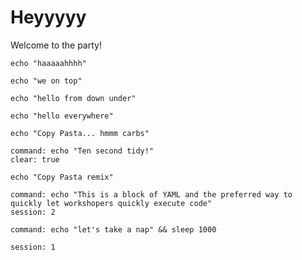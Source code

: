 # Heyyyyy

Welcome to the party!

```execute
echo "haaaaahhhh"
```

```execute-1
echo "we on top"
```

```execute-2
echo "hello from down under"
```

```execute-all
echo "hello everywhere"
```

```copy
echo "Copy Pasta... hmmm carbs"
```

```terminal:execute
command: echo "Ten second tidy!"
clear: true
```

```copy-and-edit
echo "Copy Pasta remix"
```

```terminal:execute
command: echo "This is a block of YAML and the preferred way to quickly let workshopers quickly execute code"
session: 2
```

```terminal:execute
command: echo "let's take a nap" && sleep 1000
```

```terminal:interrupt
session: 1
```


